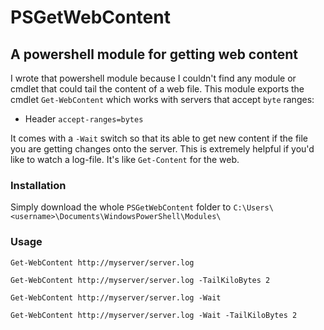 # PSGetWebContent

## A powershell module for getting web content
I wrote that powershell module because I couldn't find any module or cmdlet that could tail the content of a web file. This module exports the cmdlet `Get-WebContent` which works with servers that accept `byte` ranges:
 * Header `accept-ranges=bytes`

It comes with a `-Wait` switch so that its able to get new content if the file you are getting changes onto the server. This is extremely helpful if you'd like to watch a log-file. It's like `Get-Content` for the web.

### Installation

Simply download the whole `PSGetWebContent` folder to `C:\Users\<username>\Documents\WindowsPowerShell\Modules\`

### Usage

`Get-WebContent http://myserver/server.log`

`Get-WebContent http://myserver/server.log -TailKiloBytes 2`

`Get-WebContent http://myserver/server.log -Wait`

`Get-WebContent http://myserver/server.log -Wait -TailKiloBytes 2`

